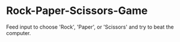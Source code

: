 # Rock-Paper-Scissors-Game
Feed input to choose 'Rock', 'Paper', or 'Scissors' and try to beat the computer.
